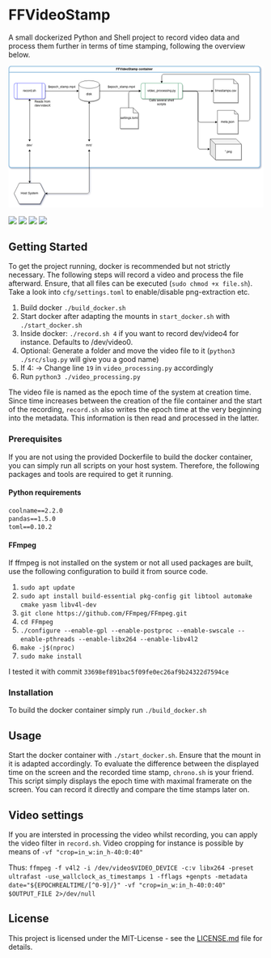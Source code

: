 # FFVideoStamp
A small dockerized Python and Shell project to record video data and process them further in terms of time stamping, following the overview below.

![overview](doc/FFVideoStamp.png)

![](https://img.shields.io/badge/OS-Linux-informational?style=flat&logo=linux&logoColor=white&color=008080)
![](https://img.shields.io/badge/Code-Python3.11-informational?style=flat&logo=python&logoColor=white&color=008080)
![](https://img.shields.io/badge/Code-Shell_script-informational?style=flat&logo=gnu-bash&logoColor=white&color=008080)
![](https://img.shields.io/badge/Tools-Docker-informational?style=flat&logo=docker&logoColor=white&color=008080)

## Getting Started

To get the project running, docker is recommended but not strictly necessary. The following steps will record a video and process the file afterward. Ensure, that all files can be executed (`sudo chmod +x file.sh`). Take a look into `cfg/settings.toml` to enable/disable png-extraction etc.

1. Build docker `./build_docker.sh`
2. Start docker after adapting the mounts in `start_docker.sh` with `./start_docker.sh`
3. Inside docker: `./record.sh 4` if you want to record dev/video4 for instance. Defaults to /dev/video0.
4. Optional: Generate a folder and move the video file to it (`python3 ./src/slug.py` will give you a good name)
5. If 4: -> Change line `19` in `video_processing.py` accordingly
6. Run `python3 ./video_processing.py`

The video file is named as the epoch time of the system at creation time. Since time increases between the creation of the file container and the start of the recording, `record.sh` also writes the epoch time at the very beginning into the metadata. This information is then read and processed in the latter.

### Prerequisites
If you are not using the provided Dockerfile to build the docker container, you can simply run all scripts on your host system. Therefore, the following packages and tools are required to get it running.
#### Python requirements

```
coolname==2.2.0
pandas==1.5.0
toml==0.10.2
```

#### FFmpeg
If ffmpeg is not installed on the system or not all used packages are built, use the following configuration to build it from source code.

1. `sudo apt update`
2. `sudo apt install build-essential pkg-config git libtool automake cmake yasm libv4l-dev`
3. `git clone https://github.com/FFmpeg/FFmpeg.git`
4. `cd FFmpeg`
5. `./configure --enable-gpl --enable-postproc --enable-swscale --enable-pthreads --enable-libx264 --enable-libv4l2`
6. `make -j$(nproc)`
7. `sudo make install`

I tested it with commit `33698ef891bac5f09fe0ec26af9b24322d7594ce`

### Installation

To build the docker container simply run `./build_docker.sh`

## Usage

Start the docker container with `./start_docker.sh`. Ensure that the mount in it is adapted accordingly.
To evaluate the difference between the displayed time on the screen and the recorded time stamp, `chrono.sh` is your friend. This script simply displays the epoch time with maximal framerate on the screen. You can record it directly and compare the time stamps later on.

## Video settings

If you are intersted in processing the video whilst recording, you can apply the video filter in `record.sh`. Video cropping for instance is possible by means of `-vf "crop=in_w:in_h-40:0:40"`

Thus: `ffmpeg -f v4l2 -i /dev/video$VIDEO_DEVICE -c:v libx264 -preset ultrafast -use_wallclock_as_timestamps 1 -fflags +genpts -metadata date="${EPOCHREALTIME/[^0-9]/}" -vf "crop=in_w:in_h-40:0:40" $OUTPUT_FILE 2>/dev/null`

## License

This project is licensed under the MIT-License - see the [LICENSE.md](LICENSE.md) file for details.

